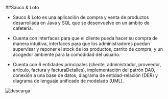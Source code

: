 ##Sauco & Loto

- Sauco & Loto es una aplicación de compra y venta de productos desarrollada en Java y SQL que se desenvuelve en un ámbito de cafetería. 

- Cuenta con interfaces para que el cliente pueda hacer su compra de manera intuitiva, interfaces para que los administradores puedan supervisar y reponer el stock de los productos, carrito de compra, y un acogedor ambiente para la comodidad del usuario.

- Cuenta con 6 entidades principales (cliente, administrador, proveedor, artículo, factura y facturaDetalles), implementación del patrón DAO, conexión a una base de datos, diagrama de entidad-relación (DER) y diagrama de lenguaje unificado de modelado (UML).
  
![descarga](https://github.com/limonadademaracuya/Sauco-y-Loto/assets/126106463/798b74d5-9d98-4b4f-ba48-f51fddb2baa4)
